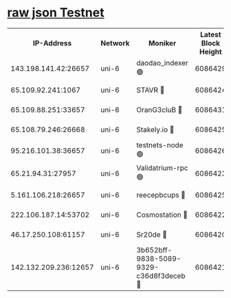 [raw json Testnet](https://rpc-check.junot.stavr.tech/junot/rpc-junot-result.json)
=


<table><tr><th>IP-Address</th><th>Network</th><th>Moniker</th><th>Latest Block Height</th><th>Earliest Block Height</th><th>Catching Up</th><th>Tx Index</th><th>Voting Power</th><th>Scan Time</th></tr><tr><td>143.198.141.42:26657</td><td>uni-6</td><td>daodao_indexer 🟢</td><td>6086429</td><td>1</td><td>False</td><td>off</td><td>0</td><td>2023-12-15T08:40:33.197127847UTC</td></tr><tr><td>65.109.92.241:1067</td><td>uni-6</td><td>STAVR 🔴</td><td>6086424</td><td>1138541</td><td>False</td><td>on</td><td>6047</td><td>2023-12-15T08:40:20.679353235UTC</td></tr><tr><td>65.109.88.251:33657</td><td>uni-6</td><td>OranG3cluB 🔴</td><td>6086431</td><td>1138541</td><td>False</td><td>on</td><td>11</td><td>2023-12-15T08:40:37.669101431UTC</td></tr><tr><td>65.108.79.246:26668</td><td>uni-6</td><td>Stakely.io 🔴</td><td>6086425</td><td>1570872</td><td>False</td><td>on</td><td>1261202</td><td>2023-12-15T08:40:21.619066381UTC</td></tr><tr><td>95.216.101.38:36657</td><td>uni-6</td><td>testnets-node 🟢</td><td>6086426</td><td>1615130</td><td>False</td><td>on</td><td>0</td><td>2023-12-15T08:40:24.094609045UTC</td></tr><tr><td>65.21.94.31:27957</td><td>uni-6</td><td>Validatrium-rpc 🟢</td><td>6086423</td><td>2943363</td><td>False</td><td>on</td><td>0</td><td>2023-12-15T08:40:16.268429451UTC</td></tr><tr><td>5.161.106.218:26657</td><td>uni-6</td><td>reecepbcups 🔴</td><td>6086425</td><td>4468422</td><td>False</td><td>on</td><td>105015</td><td>2023-12-15T08:40:21.273871050UTC</td></tr><tr><td>222.106.187.14:53702</td><td>uni-6</td><td>Cosmostation 🔴</td><td>6086422</td><td>5344501</td><td>False</td><td>on</td><td>110003</td><td>2023-12-15T08:40:13.878937627UTC</td></tr><tr><td>46.17.250.108:61157</td><td>uni-6</td><td>Sr20de 🔴</td><td>6086420</td><td>5727371</td><td>False</td><td>on</td><td>28</td><td>2023-12-15T08:40:08.052216690UTC</td></tr><tr><td>142.132.209.236:12657</td><td>uni-6</td><td>3b652bff-9838-5089-9329-c36d8f3deceb 🔴</td><td>6086421</td><td>6081280</td><td>False</td><td>on</td><td>157563</td><td>2023-12-15T08:40:12.492998264UTC</td></tr></table>